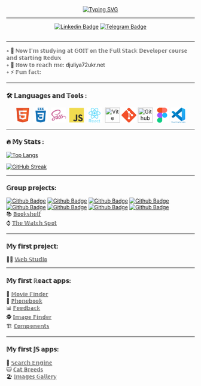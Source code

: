 <div id="header" align="center">
  <a href="https://git.io/typing-svg"><img src="https://readme-typing-svg.herokuapp.com?font=Bad+Script&size=25&pause=1000&multiline=true&width=436&height=100&lines=Hello!+My+name+is+Yuliia+Chaika;I%E2%80%99m+beginner+Frontend+Developer+from+Ukraine;And+I+welcome+you+to+my+page+%E2%9C%8C" alt="Typing SVG" /></a>
</div>

---

<div id="badges" align="center">
  <a href="https://www.linkedin.com/in/yuliia-chaika-8346a3284" target="_blank"><img src="https://img.shields.io/badge/linkedin-blue?style=plastic&logo=linkedin&logoColor=white" alt="Linkedin Badge"/></a>
  <a href="https://t.me/Chaika_Yuliia" target="_blank"><img src="https://img.shields.io/badge/Telegram-blue?style=plastic&logo=telegram&logoColor=white" alt="Telegram Badge"/></a>
</div>

<div align="center"><img src="https://komarev.com/ghpvc/?username=Djuliia&style=plastic&color=yellow" alt=""/></div>

---

◦ 🌱 ℕ𝕠𝕨 𝕀'𝕞 𝕤𝕥𝕦𝕕𝕪𝕚𝕟𝕘 𝕒𝕥 𝔾𝕆𝕀𝕋 𝕠𝕟 𝕥𝕙𝕖 𝔽𝕦𝕝𝕝 𝕊𝕥𝕒𝕔𝕜 𝔻𝕖𝕧𝕖𝕝𝕠𝕡𝕖𝕣 𝕔𝕠𝕦𝕣𝕤𝕖 𝕒𝕟𝕕 𝕤𝕥𝕒𝕣𝕥𝕚𝕟𝕘 ℝ𝕖𝕕𝕦𝕩  
◦ 📧 ℍ𝕠𝕨 𝕥𝕠 𝕣𝕖𝕒𝕔𝕙 𝕞𝕖: djuliya72ukr.net  
◦ ⚡️ 𝔽𝕦𝕟 𝕗𝕒𝕔𝕥: 

---

### :hammer_and_wrench: 𝕃𝕒𝕟𝕘𝕦𝕒𝕘𝕖𝕤 𝕒𝕟𝕕 𝕋𝕠𝕠𝕝𝕤 :

<div align="center">
  <img src="https://github.com/devicons/devicon/blob/master/icons/html5/html5-original.svg" title="HTML5" alt="HTML" width="40" height="40"/>&nbsp;
  <img src="https://github.com/devicons/devicon/blob/master/icons/css3/css3-plain-wordmark.svg"  title="CSS3" alt="CSS" width="40" height="40"/>&nbsp;
  <img src="https://github.com/devicons/devicon/blob/master/icons/sass/sass-original.svg"  title="SASS" alt="SASS" width="40" height="40"/>&nbsp;
  <img src="https://github.com/devicons/devicon/blob/master/icons/javascript/javascript-original.svg" title="JavaScript" alt="JavaScript" width="40" height="40"/>&nbsp;
  <img src="https://github.com/devicons/devicon/blob/master/icons/react/react-original-wordmark.svg" title="React" alt="React" width="40" height="40"/>&nbsp;
  <img src="https://www.svgrepo.com/show/374167/vite.svg" title="Vite" **alt="Vite" width="40" height="40"/>
  <img src="https://github.com/devicons/devicon/blob/master/icons/git/git-original.svg" title="Git" **alt="Git" width="40" height="40"/>
  <img src="https://www.svgrepo.com/show/331724/github-code-source.svg" title="Github" **alt="Github" width="40" height="40"/>
  <img src="https://github.com/devicons/devicon/blob/master/icons/figma/figma-original.svg" title="Figma" **alt="Figma" width="40" height="40"/>
  <img src="https://github.com/devicons/devicon/blob/master/icons/vscode/vscode-original-wordmark.svg" title="VSCode" **alt="VSCode" width="40" height="40"/>
</div>

---

### :fire: 𝕄𝕪 𝕊𝕥𝕒𝕥𝕤 :

[![Top Langs](https://github-readme-stats.vercel.app/api/top-langs/?username=Djuliia&layout=compact&theme=vision-friendly-dark)](https://github.com/anuraghazra/github-readme-stats)

[![GitHub Streak](http://github-readme-streak-stats.herokuapp.com?user=Djuliia&theme=transparent&background=000000)](https://git.io/streak-stats)

---

### 𝔾𝕣𝕠𝕦𝕡 𝕡𝕣𝕠𝕛𝕖𝕔𝕥𝕤:

<a href="https://github.com/Morifer79"><img src="https://img.shields.io/badge/Morifer79-black?style=plastic&logo=github&logoColor=white" alt="Github Badge"/></a>
<a href="https://github.com/ilesyk"><img src="https://img.shields.io/badge/ilesyk-black?style=plastic&logo=github&logoColor=white" alt="Github Badge"/></a>
<a href="https://github.com/SergBohdan"><img src="https://img.shields.io/badge/SergBohdan-black?style=plastic&logo=github&logoColor=white" alt="Github Badge"/></a>
<a href="https://github.com/OleksiiProkoshin"><img src="https://img.shields.io/badge/OleksiiProkoshin-black?style=plastic&logo=github&logoColor=white" alt="Github Badge"/></a>
<a href="https://github.com/YevhenBrovchuk"><img src="https://img.shields.io/badge/YevhenBrovchuk-black?style=plastic&logo=github&logoColor=white" alt="Github Badge"/></a>
<a href="https://github.com/Vadym-Ivanenko"><img src="https://img.shields.io/badge/Vadym&ndash;Ivanenko-black?style=plastic&logo=github&logoColor=white" alt="Github Badge"/></a>
<a href="https://github.com/THafinchuk"><img src="https://img.shields.io/badge/THafinchuk-black?style=plastic&logo=github&logoColor=white" alt="Github Badge"/></a>
<a href="https://github.com/Roman90000"><img src="https://img.shields.io/badge/Roman90000-black?style=plastic&logo=github&logoColor=white" alt="Github Badge"/></a>  
📚 [𝔹𝕠𝕠𝕜𝕤𝕙𝕖𝕝𝕗](https://morifer79.github.io/code-jedi-project-02/)  
⌚️ [𝕋𝕙𝕖 𝕎𝕒𝕥𝕔𝕙 𝕊𝕡𝕠𝕥](https://djuliia.github.io/project-group-6/)

---

### 𝕄𝕪 𝕗𝕚𝕣𝕤𝕥 𝕡𝕣𝕠𝕛𝕖𝕔𝕥:

👨‍💻 [𝕎𝕖𝕓 𝕊𝕥𝕦𝕕𝕚𝕠](https://djuliia.github.io/goit-markup-hw-07/)

---

### 𝕄𝕪 𝕗𝕚𝕣𝕤𝕥 ℝ𝕖𝕒𝕔𝕥 𝕒𝕡𝕡𝕤:

🎥 [𝕄𝕠𝕧𝕚𝕖 𝔽𝕚𝕟𝕕𝕖𝕣](https://djuliia.github.io/goit-react-hw-05-movies/)  
📖 [ℙ𝕙𝕠𝕟𝕖𝕓𝕠𝕠𝕜](https://djuliia.github.io/goit-react-hw-04-phonebook/)  
📊 [𝔽𝕖𝕖𝕕𝕓𝕒𝕔𝕜](https://djuliia.github.io/goit-react-hw-04-feedback/)  
🕵️ [𝕀𝕞𝕒𝕘𝕖 𝔽𝕚𝕟𝕕𝕖𝕣](https://djuliia.github.io/goit-react-hw-04-images/)  
🏗 [ℂ𝕠𝕞𝕡𝕠𝕟𝕖𝕟𝕥𝕤](https://djuliia.github.io/goit-react-hw-01-components/)

---

### 𝕄𝕪 𝕗𝕚𝕣𝕤𝕥 𝕁𝕊 𝕒𝕡𝕡𝕤:

🔎 [𝕊𝕖𝕒𝕣𝕔𝕙 𝔼𝕟𝕘𝕚𝕟𝕖](https://djuliia.github.io/goit-js-hw-11/)  
🐱 [ℂ𝕒𝕥 𝔹𝕣𝕖𝕖𝕕𝕤](https://djuliia.github.io/goit-js-hw-10/)  
🏖 [𝕀𝕞𝕒𝕘𝕖𝕤 𝔾𝕒𝕝𝕝𝕖𝕣𝕪](https://djuliia.github.io/goit-js-hw-08/01-gallery.html)

